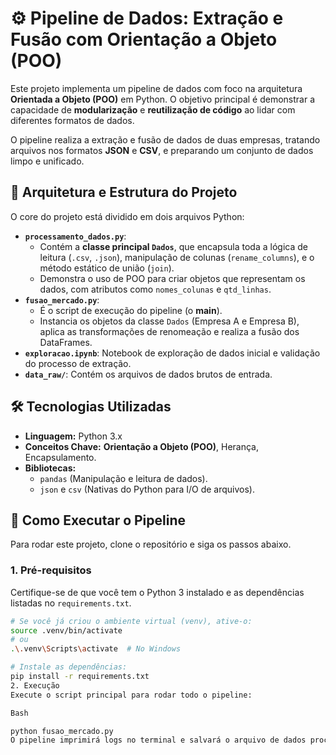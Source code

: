 # ⚙️ Pipeline de Dados: Extração e Fusão com Orientação a Objeto (POO)

Este projeto implementa um pipeline de dados com foco na arquitetura **Orientada a Objeto (POO)** em Python. O objetivo principal é demonstrar a capacidade de **modularização** e **reutilização de código** ao lidar com diferentes formatos de dados.

O pipeline realiza a extração e fusão de dados de duas empresas, tratando arquivos nos formatos **JSON** e **CSV**, e preparando um conjunto de dados limpo e unificado.

## 🧱 Arquitetura e Estrutura do Projeto

O core do projeto está dividido em dois arquivos Python:

* **`processamento_dados.py`**:
    * Contém a **classe principal `Dados`**, que encapsula toda a lógica de leitura (`.csv`, `.json`), manipulação de colunas (`rename_columns`), e o método estático de união (`join`).
    * Demonstra o uso de POO para criar objetos que representam os dados, com atributos como `nomes_colunas` e `qtd_linhas`.
* **`fusao_mercado.py`**:
    * É o script de execução do pipeline (o **main**).
    * Instancia os objetos da classe `Dados` (Empresa A e Empresa B), aplica as transformações de renomeação e realiza a fusão dos DataFrames.
* **`exploracao.ipynb`**: Notebook de exploração de dados inicial e validação do processo de extração.
* **`data_raw/`**: Contém os arquivos de dados brutos de entrada.

## 🛠️ Tecnologias Utilizadas

* **Linguagem:** Python 3.x
* **Conceitos Chave:** **Orientação a Objeto (POO)**, Herança, Encapsulamento.
* **Bibliotecas:**
    * `pandas` (Manipulação e leitura de dados).
    * `json` e `csv` (Nativas do Python para I/O de arquivos).

## 🚀 Como Executar o Pipeline

Para rodar este projeto, clone o repositório e siga os passos abaixo.

### 1. Pré-requisitos

Certifique-se de que você tem o Python 3 instalado e as dependências listadas no `requirements.txt`.

```bash
# Se você já criou o ambiente virtual (venv), ative-o:
source .venv/bin/activate
# ou
.\.venv\Scripts\activate  # No Windows

# Instale as dependências:
pip install -r requirements.txt
2. Execução
Execute o script principal para rodar todo o pipeline:

Bash

python fusao_mercado.py
O pipeline imprimirá logs no terminal e salvará o arquivo de dados processado na pasta data_processed/.
